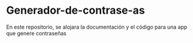 # Generador-de-contrase-as
En este repositorio, se alojara la documentación y el código para una app que genere contraseñas
